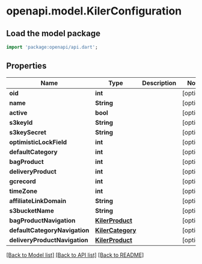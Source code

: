 # openapi.model.KilerConfiguration

## Load the model package
```dart
import 'package:openapi/api.dart';
```

## Properties
Name | Type | Description | Notes
------------ | ------------- | ------------- | -------------
**oid** | **int** |  | [optional] 
**name** | **String** |  | [optional] 
**active** | **bool** |  | [optional] 
**s3keyId** | **String** |  | [optional] 
**s3keySecret** | **String** |  | [optional] 
**optimisticLockField** | **int** |  | [optional] 
**defaultCategory** | **int** |  | [optional] 
**bagProduct** | **int** |  | [optional] 
**deliveryProduct** | **int** |  | [optional] 
**gcrecord** | **int** |  | [optional] 
**timeZone** | **int** |  | [optional] 
**affiliateLinkDomain** | **String** |  | [optional] 
**s3bucketName** | **String** |  | [optional] 
**bagProductNavigation** | [**KilerProduct**](KilerProduct.md) |  | [optional] 
**defaultCategoryNavigation** | [**KilerCategory**](KilerCategory.md) |  | [optional] 
**deliveryProductNavigation** | [**KilerProduct**](KilerProduct.md) |  | [optional] 

[[Back to Model list]](../README.md#documentation-for-models) [[Back to API list]](../README.md#documentation-for-api-endpoints) [[Back to README]](../README.md)


